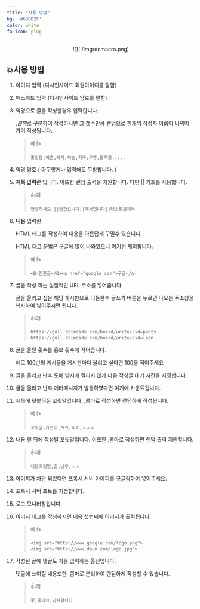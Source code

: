 ```yaml
---
title: "사용 방법"
bg: '#63BD2F'
color: white
fa-icon: plug
---
```


<center>![](./img/dcmacro.png)</center>

:boom:사용 방법
---
1. 아이디 입력 (디시인사이드 회원아이디를 말함)

2. 패스워드 입력 (디시인사이드 암호를 말함)

3. 익명으로 글을 작성할경우 입력합니다.

   *,콤마*로 구분하여 작성하시면 그 갯수만큼 랜덤으로 한개씩 작성자 이름이 바뀌어 가며 작성됩니다.

   > 예:+1:
   >
   > ```
   > 홍길동,허준,혜자,하늘,지구,우주,블랙홀.....
   > ```

4. 익명 암호 ( 아무렇게나 입력해도 무방합니다. )

5. **제목 입력**란 입니다. 이또한 랜덤 출력을 지원합니다. 다만 || 기호를 사용합니다.

   > :+1:예
   >
   > ```
   > 안녕하세요.||반갑습니다||제목입니다||테스트글제목
   > ```

6. **내용** 입력란.

   HTML 태그를 작성하여 내용을 아름답게 꾸밀수 있습니다.

   HTML 태그 문법은 구글에 많이 나와있으니 여기선 제외합니다.

   > 예:+1:
   >
   > ```
   > <B>진한글</B><a href="google.com">구글</a> 
   > ```

7. 글을 작성 하는 실질적인 URL 주소를 넣어줍니다.

   글을 올리고 싶은 해당 게시판으로 이동한후 글쓰기 버튼을 누르면 나오는 주소창을 복사하여 넣어주시면 됩니다.

   > :+1:예
   >
   > ```
   > https://gall.dcinside.com/board/write/?id=pants
   > https://gall.dcinside.com/board/write/?id=loan
   > ```

8. 글을 올릴 횟수를 홍보 횟수에 적어줍니다.

   예로 100번의 게시물을 게시판마다 올리고 싶다면 100을 적어주세요

9. 글을 올리고 난후 도배 방지에 걸리지 않게 다음 작성글 대기 시간을 지정합니다.

10. 글을 올리고 난후 에러메시지가 발생하였다면 여기에 카운트됩니다.

11. 제목에 덧붙혀질 꼬릿말입니다. ,콤마로 작성하면 랜덤하게 작성됩니다.

    > 예:+1:
    >
    > ```
    > 꼬릿말,가즈아,ㅋㅋ,ㅎㅎ,ㅅㅅㅅ
    > ```

12. 내용 맨 뒤에 작성될 꼬릿말입니다. 이또한 ,콤마로 작성하면 랜덤 출력 지원합니다.

    > :+1:예
    >
    > ```
    > 내용꼬릿말,끝,냉무,ㅅㅅ
    > ```

13. 아이피가 차단 되었다면 프록시 서버 아이피를 구글링하여 넣어주세요.

14. 프록시 서버 포트를 지정합니다.

15. 로그 모니터창입니다.

16. 이미지 태그를 작성하시면 내용 첫번째에 이미지가 출력됩니다.

    > 예:+1:
    >
    > ```
    > <img src="http://www.google.com/logo.png">
    > <img src="http://www.daum.com/logo.jpg">
    > ```

17. 작성된 글에 댓글도 자동 입력하는 옵션입니다.

    댓글에 쓰여질 내용또한 ,콤마로 분리하여 랜덤하게 작성할 수 있습니다.

    > :+1:예
    >
    > ```
    > 굿,좋아요,감사합니다
    > ```



